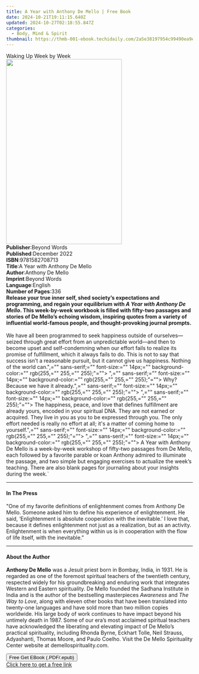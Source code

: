 ```yaml
---
title: A Year with Anthony De Mello | Free Book
date: 2024-10-21T19:11:15.640Z
updated: 2024-10-27T02:18:55.847Z
categories:
  - Body, Mind & Spirit
thumbnail: https://thmb-001-ebook.techidaily.com/2a5e38197954c99490ea9ef243fe62cf1597e0dd0946781419664da09c78e3ec.jpg
---
```

<main id="book-container">
  <div class="flex flex-col">
    <div class="book-brief flex-1 py-6 px-4 sm:p-6 md:py-10 md:px-8">
      <!-- brief-->
      <div class="book-brief-main">Waking Up Week by Week</div>
    </div>
    <div
      class="book-meta-info flex-1 grid gap-4 col-start-1 col-end-3 row-start-1 sm:mb-6 sm:grid-cols-4 lg:gap-6 lg:col-start-2 lg:row-end-6 lg:row-span-6 lg:mb-0"
    >
      <div
        class="book-meta-info-left place-content-center mt-4 p-4 text-sm leading-6 col-start-2 col-span-2 dark:text-slate-400"
      >
        <img
          class="w-full h-500 object-cover rounded-lg sm:h-255 sm:col-span-2 lg:col-span-full"
          src="https://img-001-ebook.techidaily.com/476466439d8a29bc03111e5b5f4852a2108cfa617f04bd75b2b3d723705cc3a9.jpg"
          alt=""
          width="312"
          height="500"
        />
      </div>
      <div
        class="book-meta-info-right mt-2 col-start-1 row-start-2 col-span-3 self-center"
      >
        <!-- meta data  -->
        <div class="flex flex-col px-4 md:px-8">
          <div class="flex-1">
            <strong>Publisher</strong>:<span class="px-2">Beyond Words</span>
          </div>
          <div class="flex-1">
            <strong>Published</strong>:<span class="px-2">December 2022</span>
          </div>
          <div class="flex-1">
            <strong>ISBN</strong>:<span class="px-2">9781582708713</span>
          </div>
          <div class="flex-1">
            <strong>Title</strong>:<span class="px-2"
              >A Year with Anthony De Mello</span
            >
          </div>
          <div class="flex-1">
            <strong>Author</strong>:<span class="px-2">Anthony De Mello</span>
          </div>
          <div class="flex-1">
            <strong>Imprint</strong>:<span class="px-2">Beyond Words</span>
          </div>
          <div class="flex-1">
            <strong>Language</strong>:<span class="px-2">English</span>
          </div>
          <div class="flex-1">
            <strong>Number of Pages</strong>:<span class="px-2">336</span>
          </div>
        </div>
      </div>
    </div>
    <div class="book-description flex-1 py-6 px-4 sm:p-6 md:py-10 md:px-8">
      <div class="book-description-main">
        <div accordion-content="" id="description">
          <b
            >Release your true inner self, shed society’s expectations and
            programming, and regain your equilibrium with <i>A</i> <i>Year</i>
            <i>with</i> <i>Anthony</i> <i>De</i> <i>Mello</i>. This week-by-week
            workbook is filled with fifty-two passages and stories of De Mello’s
            echoing wisdom, inspiring quotes from a variety of influential
            world-famous people, and thought-provoking journal prompts.</b
          ><br /><br />We have all been programmed to seek happiness outside of
          ourselves—seized through great effort from an unpredictable world—and
          then to become upset and self-condemning when our effort fails to
          realize its promise of fulfillment, which it always fails to do. This
          is not to say that success isn’t a reasonable pursuit, but it cannot
          give us happiness. Nothing of the world can.",="" sans-serif;=""
          font-size:="" 14px;="" background-color:="" rgb(255,="" 255,=""
          255);"=""&gt; ",="" sans-serif;="" font-size:="" 14px;=""
          background-color:="" rgb(255,="" 255,="" 255);"=""&gt; Why? Because we
          have it already.",="" sans-serif;="" font-size:="" 14px;=""
          background-color:="" rgb(255,="" 255,="" 255);"=""&gt; ",=""
          sans-serif;="" font-size:="" 14px;="" background-color:="" rgb(255,=""
          255,="" 255);"=""&gt; The happiness, peace, and love that defines
          fulfillment are already yours, encoded in your spiritual DNA. They are
          not earned or acquired. They live in you as you to be expressed
          through you. The only effort needed is really no effort at all; it's a
          matter of coming home to yourself.",="" sans-serif;="" font-size:=""
          14px;="" background-color:="" rgb(255,="" 255,="" 255);"=""&gt; ",=""
          sans-serif;="" font-size:="" 14px;="" background-color:="" rgb(255,=""
          255,="" 255);"=""&gt; A Year with Anthony De Mello is a week-by-week
          workshop of fifty-two passages from De Mello, each followed by a
          favorite parable or koan Anthony admired to illuminate the passage,
          and two simple but engaging exercises to actualize the week’s
          teaching. There are also blank pages for journaling about your
          insights during the week.`
        </div>
        <div class="accordion-fader"></div>
      </div>
    </div>
    <div class="book-excerpts flex-1 py-6 px-4 sm:p-6 md:py-10 md:px-8">
      <!-- excerpts-->
      <div class="book-excerpts-main">
        <hr />
        <h4 class="placeholder placeholder-heading">
          <span>In The Press</span>
        </h4>
        <p>
          "One of my favorite definitions of enlightenment comes from Anthony De
          Mello. Someone asked him to define his experience of enlightenment. He
          said, ‘Enlightenment is absolute cooperation with the inevitable.’ I
          love that, because it defines enlightenment not just as a realization,
          but as an activity. Enlightenment is when everything within us is in
          cooperation with the flow of life itself, with the inevitable.”
        </p>
      </div>
    </div>
    <div class="book-about-author flex-1 py-6 px-4 sm:p-6 md:py-10 md:px-8">
      <!-- about author-->
      <div class="book-main-author-main">
        <hr />
        <h4 class="placeholder placeholder-heading">
          <span>About the Author</span>
        </h4>
        <p>
          <b>Anthony De Mello</b> was a Jesuit priest born in Bombay, India, in
          1931. He is regarded as one of the foremost spiritual teachers of the
          twentieth century, respected widely for his groundbreaking and
          enduring work that integrates Western and Eastern spirituality. De
          Mello founded the Sadhana Institute in India and is the author of the
          bestselling masterpieces <i>Awareness</i> and <i>The Way to Love</i>,
          along with eleven other books that have been translated into
          twenty-one languages and have sold more than two million copies
          worldwide. His large body of work continues to have impact beyond his
          untimely death in 1987. Some of our era’s most acclaimed spiritual
          teachers have acknowledged the liberating and elevating impact of De
          Mello’s practical spirituality, including Rhonda Byrne, Eckhart Tolle,
          Neil Strauss, Adyashanti, Thomas Moore, and Paulo Coelho. Visit the De
          Mello Spirituality Center website at
          <span>demellospirituality.com</span>.
        </p>
      </div>
    </div>
    <div class="book-free-get flex-1 py-6 px-4 sm:p-6 md:py-10 md:px-8">
      <button
        id="btn-free-get"
        class="bg-blue-500 hover:bg-blue-700 text-white font-bold py-2 px-4 rounded"
      >
        Free Get EBook (.PDF/.epub)
      </button>
      <div id="countdown-display" class="px-2 text-lg mt-2"></div>
      <a
        id="free-link"
        class="hidden bg-blue-500 hover:bg-blue-700 text-white font-bold py-2 px-4 rounded"
        href="https://www.ebooks.com/en-us/book/210508228/a-year-with-anthony-de-mello/anthony-de-mello/"
        target="_blank"
        >Click here to get a free link</a
      >
    </div>
    <script>
      let countdownTime = 0;
      let countdownInterval = null;
      document
        .getElementById('btn-free-get')
        .addEventListener('click', startCountdown);
      function startCountdown() {
        countdownTime = new Date().getTime() + 60000 * 3;
        countdownInterval = setInterval(updateCountdown, 1000);
        document.getElementById('btn-free-get').disabled = true;
        document
          .getElementById('btn-free-get')
          .classList.add('bg-gray-500', 'cursor-not-allowed');
      }
      function updateCountdown() {
        let currentTime = new Date().getTime();
        let timeLeft = countdownTime - currentTime;
        let secondsLeft = Math.floor(timeLeft / 1000);
        document.getElementById('countdown-display').innerHTML =
          `Remaining time: ${secondsLeft} seconds.`;
        if (secondsLeft <= 0) {
          clearInterval(countdownInterval);
          document.getElementById('btn-free-get').classList.add('hidden');
          document.getElementById('free-link').classList.remove('hidden');
          document.getElementById('countdown-display').innerHTML = '';
        }
      }
    </script>
  </div>
</main>

<ins class="adsbygoogle"
      style="display:block"
      data-ad-client="ca-pub-7571918770474297"
      data-ad-slot="8358498916"
      data-ad-format="auto"
      data-full-width-responsive="true"></ins>
    
